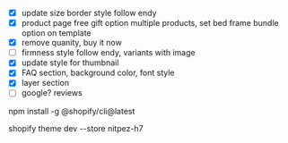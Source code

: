 - [x] update size border style follow endy
- [x] product page free gift option multiple products, set bed frame bundle option on template
- [x] remove quanity, buy it now
- [ ] firmness style follow endy, variants with image
- [x] update style for thumbnail
- [x] FAQ section, background color, font style
- [x] layer section
- [ ] google? reviews

npm install -g @shopify/cli@latest

shopify theme dev --store nitpez-h7